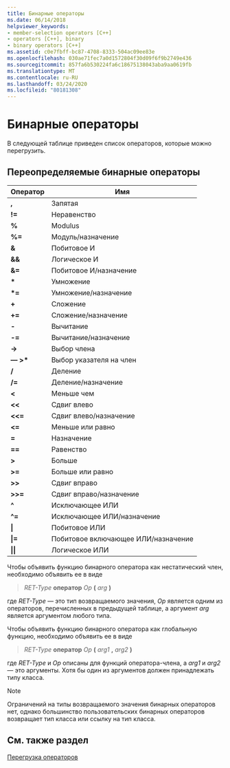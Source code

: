 ```yaml
---
title: Бинарные операторы
ms.date: 06/14/2018
helpviewer_keywords:
- member-selection operators [C++]
- operators [C++], binary
- binary operators [C++]
ms.assetid: c0e7fbff-bc87-4708-8333-504ac09ee83e
ms.openlocfilehash: 030ae71fec7a0d1572804f30d09f6f9b2749e436
ms.sourcegitcommit: 857fa6b530224fa6c18675138043aba9aa0619fb
ms.translationtype: MT
ms.contentlocale: ru-RU
ms.lasthandoff: 03/24/2020
ms.locfileid: "80181308"
---
```

# <a name="binary-operators"></a>Бинарные операторы

В следующей таблице приведен список операторов, которые можно перегрузить.

## <a name="redefinable-binary-operators"></a>Переопределяемые бинарные операторы

|Оператор|Имя|
|--------------|----------|
|**,**|Запятая|
|**!=**|Неравенство|
|**%**|Modulus|
|**%=**|Модуль/назначение|
|**&**|Побитовое И|
|**&&**|Логическое И|
|**&=**|Побитовое И/назначение|
|**&#42;**|Умножение|
|**&#42;=**|Умножение/назначение|
|**+**|Сложение|
|**+=**|Сложение/назначение|
|**-**|Вычитание|
|**-=**|Вычитание/назначение|
|**->**|Выбор члена|
|**— >&#42;**|Выбор указателя на член|
|**/**|Деление|
|**/=**|Деление/назначение|
|**<**|Меньше чем|
|**<<**|Сдвиг влево|
|**<<=**|Сдвиг влево/назначение|
|**<=**|Меньше или равно|
|**=**|Назначение|
|**==**|Равенство|
|**>**|Больше|
|**>=**|Больше или равно|
|**>>**|Сдвиг вправо|
|**>>=**|Сдвиг вправо/назначение|
|**^**|Исключающее ИЛИ|
|**^=**|Исключающее ИЛИ/назначение|
|**&#124;**|Побитовое ИЛИ|
|**&#124;=**|Побитовое включающее ИЛИ/назначение|
|**&#124;&#124;**|Логическое ИЛИ|

Чтобы объявить функцию бинарного оператора как нестатический член, необходимо объявить ее в виде

> *RET-Type* **оператор** *Op* **(** *arg* **)**

где *RET-Type* — это тип возвращаемого значения, *Op* является одним из операторов, перечисленных в предыдущей таблице, а аргумент *arg* является аргументом любого типа.

Чтобы объявить функцию бинарного оператора как глобальную функцию, необходимо объявить ее в виде

> *RET-Type* **оператор** *Op* **(** _arg1_ **,** _arg2_ **)**

где *RET-Type* и *Op* описаны для функций оператора-члена, а *arg1* и *arg2* — это аргументы. Хотя бы один из аргументов должен принадлежать типу класса.

> [!NOTE]
> Ограничений на типы возвращаемого значения бинарных операторов нет, однако большинство пользовательских бинарных операторов возвращает тип класса или ссылку на тип класса.

## <a name="see-also"></a>См. также раздел

[Перегрузка операторов](../cpp/operator-overloading.md)
